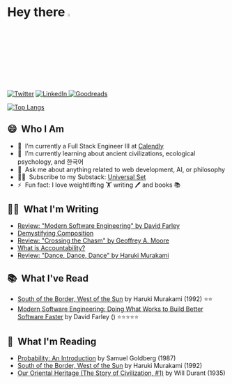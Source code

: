# Hey there <a href="https://www.linkedin.com/in/quentinlintz/"><img src="https://media.giphy.com/media/hvRJCLFzcasrR4ia7z/giphy.gif" width="4%"></a>

<a href="https://www.twitter.com/quentinlintz">![Twitter](https://img.shields.io/badge/Twitter-%231DA1F2.svg?style=for-the-badge&logo=Twitter&logoColor=white)</a>
<a href="https://www.linkedin.com/in/quentinlintz/">![LinkedIn](https://img.shields.io/badge/linkedin-%230077B5.svg?style=for-the-badge&logo=linkedin&logoColor=white)
</a>
<a href="https://www.goodreads.com/user/show/160841838">![Goodreads](https://img.shields.io/badge/Goodreads-F3F1EA?style=for-the-badge&logo=goodreads&logoColor=372213)</a>

[![Top Langs](https://github-readme-stats.vercel.app/api/top-langs/?username=quentinlintz&layout=compact&hide=html,css,shell&size_weight=0.5&count_weight=0.5&theme=dark)](https://github.com/anuraghazra/github-readme-stats)

## 😄 &nbsp;Who I Am

- 🔭 &nbsp;I’m currently a Full Stack Engineer III at [Calendly](https://calendly.com/)
- 🌱 &nbsp;I’m currently learning about ancient civilizations, ecological psychology, and 한국어
- 💬 &nbsp;Ask me about anything related to web development, AI, or philosophy
- 👨‍💻 &nbsp;Subscribe to my Substack: [Universal Set](https://universalset.substack.com/)
- ⚡ &nbsp;Fun fact: I love weightlifting 🏋️ writing 🖊️ and books 📚

## ✍🏻 &nbsp;What I'm Writing

<!-- SUBSTACK:START -->
- [Review: "Modern Software Engineering" by David Farley](https://universalset.substack.com/p/review-modern-software-engineering)
- [Demystifying Composition](https://universalset.substack.com/p/demystifying-composition)
- [Review: "Crossing the Chasm" by Geoffrey A. Moore](https://universalset.substack.com/p/review-crossing-the-chasm-by-geoffrey)
- [What is Accountability?](https://universalset.substack.com/p/what-is-accountability)
- [Review: &quot;Dance, Dance, Dance&quot; by Haruki Murakami](https://universalset.substack.com/p/review-dance-dance-dance-by-haruki)
<!-- SUBSTACK:END -->

## 📚 &nbsp;What I've Read

<!-- GOODREADS-READ:START -->
- [South of the Border, West of the Sun](https://www.goodreads.com/review/show/6053104016?utm_medium=api&utm_source=rss) by Haruki Murakami (1992) ⭐⭐
- [Modern Software Engineering: Doing What Works to Build Better Software Faster](https://www.goodreads.com/review/show/6097925818?utm_medium=api&utm_source=rss) by David  Farley () ⭐⭐⭐⭐⭐
<!-- GOODREADS-READ:END -->

## 📖 &nbsp;What I'm Reading

<!-- GOODREADS-CURRENTLY-READING:START -->
- [Probability: An Introduction](https://www.goodreads.com/review/show/6286456373?utm_medium=api&utm_source=rss) by Samuel Goldberg (1987)
- [South of the Border, West of the Sun](https://www.goodreads.com/review/show/6053104016?utm_medium=api&utm_source=rss) by Haruki Murakami (1992)
- [Our Oriental Heritage (The Story of Civilization, #1)](https://www.goodreads.com/review/show/6033872271?utm_medium=api&utm_source=rss) by Will Durant (1935)
<!-- GOODREADS-CURRENTLY-READING:END -->
